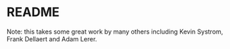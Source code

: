 # README

Note: this takes some great work by many others including Kevin Systrom, Frank Dellaert and Adam Lerer.



